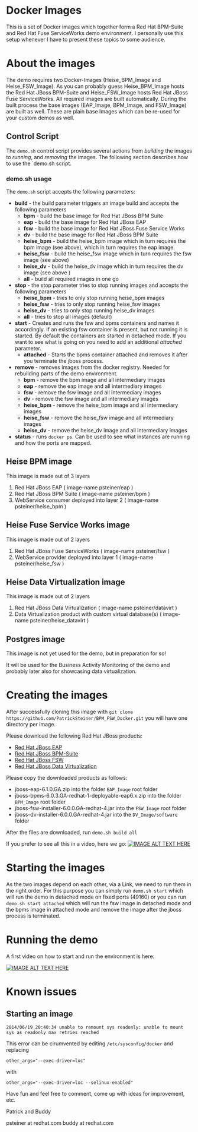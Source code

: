 # Docker Images

This is a set of Docker images which together form a Red Hat BPM-Suite and Red Hat Fuse ServiceWorks demo environment.
I personally use this setup whenever I have to present these topics to some audience.

# About the images

The demo requires two Docker-Images (Heise_BPM_Image and Heise_FSW_Image). As you can probably guess Heise_BPM_Image hosts the Red Hat JBoss BPM-Suite and Heise_FSW_Image hosts Red Hat JBoss Fuse ServiceWorks. All required images are built automatically. During the built process the base images (EAP_Image, BPM_Image, and FSW_Image) are built as well. These are plain base Images which can be re-used for your custom demos as well.

## Control Script

The `demo.sh` control script provides several actions from *building* the images to *running*, and *removing* the images. The following section describes how to use the `demo.sh script.

### demo.sh usage

The `demo.sh` script accepts the following parameters:

- **build** - the build parameter triggers an image build and accepts the following parameters  
  - **bpm** - build the base image for Red Hat JBoss BPM Suite
  - **eap** - build the base image for Red Hat JBoss EAP
  - **fsw** - build the base image for Red Hat JBoss Fuse Service Works
  - **dv** - build the base image for Red Hat JBoss BPM Suite
  - **heise\_bpm** - build the heise_bpm image which in turn requires the bpm image (see above), which in turn requires the eap image. 
  - **heise\_fsw** - build the heise_fsw image which in turn requires the fsw image (see above)
  - **heise\_dv** - build the heise_dv image which in turn requires the dv image (see above ) 
  - **all** - build all required images in one go
- **stop** - the stop parameter tries to stop running images and accepts the following parameters  
  - **heise\_bpm** - tries to only stop running heise_bpm images 
  - **heise\_fsw** - tries to only stop running heise_fsw images
  - **heise\_dv** - tries to only stop running heise_dv images
  - **all** - tries to stop all images (default)
- **start** - Creates and runs the fsw and bpms containers and names it accordingly. If an existing fsw container is present, but not running it is started. By default the containers are started in detached mode. If you want to see what is going on you need to add an additional _attached_ parameter.
  - **attached** - Starts the bpms container attached and removes it after you terminate the jboss process.
- **remove** - removes images from the docker registry. Needed for rebuilding parts of the demo environment.
  - **bpm** - remove the bpm image and all intermediary images
  - **eap** - remove the eap image and all intermediary images
  - **fsw** - remove the fsw image and all intermediary images
  - **dv** - remove the fsw image and all intermediary images
  - **heise\_bpm** - remove the heise_bpm image and all intermediary images 
  - **heise\_fsw** - remove the heise_fsw image and all intermediary images
  - **heise\_dv** - remove the heise_dv image and all intermediary images
- **status** - runs `docker ps`. Can be used to see what instances are running and how the ports are mapped.


## Heise BPM image
This image is made out of 3 layers

   1. Red Hat JBoss EAP ( image-name psteiner/eap )
   2. Red Hat JBoss BPM Suite ( image-name psteiner/bpm )
   3. WebService consumer deployed into layer 2 ( image-name psteiner/heise_bpm )

Heise Fuse Service Works image
-----------------------------
This image is made out of 2 layers

   1. Red Hat JBoss Fuse ServiceWorks ( image-name psteiner/fsw )
   2. WebService provider deployed into layer 1 ( image-name psteiner/heise_fsw )

Heise Data Virtualization image
-----------------------------
This image is made out of 2 layers

   1. Red Hat JBoss Data Virtualization ( image-name psteiner/datavirt )
   2. Data Virtualization product with custom virtual database(s) ( image-name psteiner/heise_datavirt )

Postgres image
--------------
This image is not yet used for the demo, but in preparation for so!

It will be used for the Business Activity Monitoring of the demo and
probably later also for showcasing data virtualization.

Creating the images
===================
After successfully cloning this image with `git clone https://github.com/PatrickSteiner/BPM_FSW_Docker.git` you will have one directory per image.

Please download the following Red Hat JBoss products:
* [Red Hat JBoss EAP](http://www.jboss.org/download-manager/file/jboss-eap-6.1.0.GA.zip)
* [Red Hat JBoss BPM-Suite](https://access.redhat.com/jbossnetwork/restricted/softwareDownload.html?softwareId=30853&product=bpm.suite)
* [Red Hat JBoss FSW](http://www.jboss.org/download-manager/file/jboss-fsw-6.0.0.GA.zip)
* [Red Hat JBoss Data Virtualization](https://access.redhat.com/jbossnetwork/restricted/listSoftware.html?product=data.services.platform&downloadType=distributions)


Please copy the downloaded products as follows:
* jboss-eap-6.1.0.GA.zip into the folder `EAP_Image` root folder
* jboss-bpms-6.0.3.GA-redhat-1-deployable-eap6.x.zip into the folder `BPM_Image` root folder
* jboss-fsw-installer-6.0.0.GA-redhat-4.jar into the `FSW_Image` root folder
* jboss-dv-installer-6.0.0.GA-redhat-4.jar into the `DV_Image/software` folder

After the files are downloaded, run `demo.sh build all` 

If you prefer to see all this in a video, here we go:
[![IMAGE ALT TEXT HERE](http://img.youtube.com/vi/9aKRDL1sWuM/0.jpg)](https://www.youtube.com/watch?v=9aKRDL1sWuM)

Starting the images
===================

As the two images depend on each other, via a Link, we need to run them in the right order. For this purpose you can simply run `demo.sh start` which will run the demo in detached mode on fixed ports (49160) or you can run `demo.sh start attached` which will run the fsw image in detached mode and the bpms image in attached mode and remove the image after the jboss process is terminated. 

Running the demo
==================

A first video on how to start and run the environment is here:

[![IMAGE ALT TEXT HERE](http://img.youtube.com/vi/aB8e0gcXkUw/0.jpg)](https://www.youtube.com/watch?v=aB8e0gcXkUw)


Known issues
============

Starting an image
-----------------
 `2014/06/19 20:40:34 unable to remount sys readonly: unable to mount sys as readonly max retries reached`

 This error can be cirumvented by editing `/etc/sysconfig/docker` and replacing 
 ```
 other_args="--exec-driver=lxc"
 ```
 with
 ```
 other_args="--exec-driver=lxc --selinux-enabled"
 ```

Have fun and feel free to comment, come up with ideas for improvement, etc.

Patrick and Buddy

psteiner at redhat.com
buddy at redhat.com


